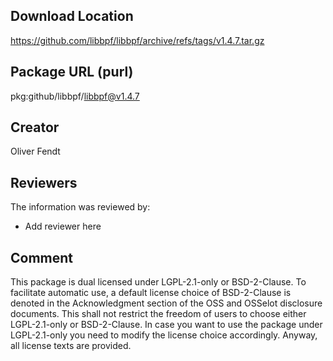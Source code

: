 ## Download Location

https://github.com/libbpf/libbpf/archive/refs/tags/v1.4.7.tar.gz

## Package URL (purl)

pkg:github/libbpf/libbpf@v1.4.7

## Creator

Oliver Fendt

## Reviewers

The information was reviewed by:

* Add reviewer here

## Comment

This package is dual licensed under LGPL-2.1-only or BSD-2-Clause. To facilitate automatic use, a default license choice of BSD-2-Clause is denoted in the Acknowledgment section of the OSS and OSSelot disclosure documents. This shall not restrict the freedom of users to choose either LGPL-2.1-only or BSD-2-Clause. In case you want to use the package under LGPL-2.1-only you need to modify the license choice accordingly. Anyway, all license texts are provided.
